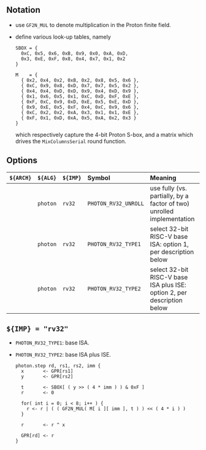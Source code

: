 <!--- -------------------------------------------------------------------- --->

## Notation

- use `GF2N_MUL` to denote multiplication in the Proton finite field.

- define various look-up tables, namely

  ```
  SBOX = {
    0xC, 0x5, 0x6, 0xB, 0x9, 0x0, 0xA, 0xD,
    0x3, 0xE, 0xF, 0x8, 0x4, 0x7, 0x1, 0x2
  }

  M    = {
    { 0x2, 0x4, 0x2, 0xB, 0x2, 0x8, 0x5, 0x6 },
    { 0xC, 0x9, 0x8, 0xD, 0x7, 0x7, 0x5, 0x2 },
    { 0x4, 0x4, 0xD, 0xD, 0x9, 0x4, 0xD, 0x9 },
    { 0x1, 0x6, 0x5, 0x1, 0xC, 0xD, 0xF, 0xE },
    { 0xF, 0xC, 0x9, 0xD, 0xE, 0x5, 0xE, 0xD },
    { 0x9, 0xE, 0x5, 0xF, 0x4, 0xC, 0x9, 0x6 },
    { 0xC, 0x2, 0x2, 0xA, 0x3, 0x1, 0x1, 0xE },
    { 0xF, 0x1, 0xD, 0xA, 0x5, 0xA, 0x2, 0x3 }
  }
  ```

  which respectively capture the 4-bit Proton S-box, and a matrix 
  which drives the `MixColumnsSerial` round function.

<!--- -------------------------------------------------------------------- --->

## Options

| `${ARCH}` | `${ALG}`   | `${IMP}`  | Symbol                 | Meaning                                                                 |
| :-------- | :--------- | :-------- | :--------------------- | :---------------------------------------------------------------------- |
|           | `photon`   | `rv32`    | `PHOTON_RV32_UNROLL`   | use fully (vs. partially, by a factor of two) unrolled implementation   |
|           | `photon`   | `rv32`    | `PHOTON_RV32_TYPE1`    | select 32-bit RISC-V base ISA:          option 1, per description below |
|           | `photon`   | `rv32`    | `PHOTON_RV32_TYPE2`    | select 32-bit RISC-V base ISA plus ISE: option 2, per description below |

<!--- -------------------------------------------------------------------- --->

## `${IMP} = "rv32"`

- `PHOTON_RV32_TYPE1`: base ISA.

- `PHOTON_RV32_TYPE2`: base ISA plus ISE.

  ```
  photon.step rd, rs1, rs2, imm {
    x       <- GPR[rs1]
    y       <- GPR[rs2]

    t       <- SBOX[ ( y >> ( 4 * imm ) ) & 0xF ]
    r       <- 0

    for( int i = 0; i < 8; i++ ) {
      r <- r | ( ( GF2N_MUL( M[ i ][ imm ], t ) ) << ( 4 * i ) )
    }

    r       <- r ^ x

    GPR[rd] <- r
  }
  ```

<!--- -------------------------------------------------------------------- --->
